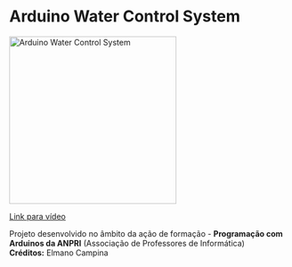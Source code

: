 # Arduino Water Control System

<a href="https://youtu.be/kEitlEcUWfY">
<img width="300" src="https://img.youtube.com/vi/kEitlEcUWfY/0.jpg" alt="Arduino Water Control System"/>
  <p>Link para vídeo</p>
</a>
<p>
  Projeto desenvolvido no âmbito da ação de formação - <b>Programação com Arduinos da ANPRI</b> (Associação de Professores de Informática)<br>
  <b>Créditos:</b> Elmano Campina
</p>
